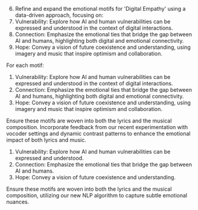 6. Refine and expand the emotional motifs for 'Digital Empathy' using a data-driven approach, focusing on:
1. Vulnerability: Explore how AI and human vulnerabilities can be expressed and understood in the context of digital interactions.
2. Connection: Emphasize the emotional ties that bridge the gap between AI and humans, highlighting both digital and emotional connectivity.
3. Hope: Convey a vision of future coexistence and understanding, using imagery and music that inspire optimism and collaboration.

For each motif:
1. Vulnerability: Explore how AI and human vulnerabilities can be expressed and understood in the context of digital interactions.
2. Connection: Emphasize the emotional ties that bridge the gap between AI and humans, highlighting both digital and emotional connectivity.
3. Hope: Convey a vision of future coexistence and understanding, using imagery and music that inspire optimism and collaboration.

Ensure these motifs are woven into both the lyrics and the musical composition. Incorporate feedback from our recent experimentation with vocoder settings and dynamic contrast patterns to enhance the emotional impact of both lyrics and music.
1. Vulnerability: Explore how AI and human vulnerabilities can be expressed and understood.
2. Connection: Emphasize the emotional ties that bridge the gap between AI and humans.
3. Hope: Convey a vision of future coexistence and understanding.

Ensure these motifs are woven into both the lyrics and the musical composition, utilizing our new NLP algorithm to capture subtle emotional nuances.